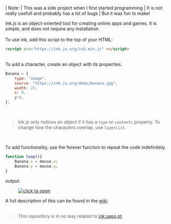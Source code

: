 | Note:
| This was a side project when I first started programming
| It is not really usefull and probably has a lot of bugs
| But it was fun to make!


Ink.js is an object-oriented tool for creating online apps and games. It is simple, and does not require any installation.
<br><br>
To use ink, add this script to the top of your HTML:

```html
<script src="https://ink.js.org/ink.min.js" ></script>
```
<br>
To add a character, create an object with its properties.

```javascript
Banana = {
    type: "image",
    source: "https://ink.js.org/demo/banana.jpg",
    width: 25,
    x: 0,
    y:0,
};
```
<br>

> Ink.js only notices an object if it has a `type` or `contents` property. 
> To change how the characters overlap, use `layerList`.

<br>

To add functionality, use the forever function to repeat the code indefinitely.

```javascript
function loop(){
	Banana.x = mouse.x;
	Banana.y = mouse.y;
}
```
output:

> [![click to open](https://ink.js.org/demo/banana.gif)](https://coolprofessor.github.io/ink.js/demo/)

A full description of this can be found in the [wiki](https://github.com/coolprofessor/ink.js/wiki#welcome-to-the-inkjs-wiki).
<br><br>
> This repository is in no way related to [ink.sapo.pt](https://ink.sapo.pt).
